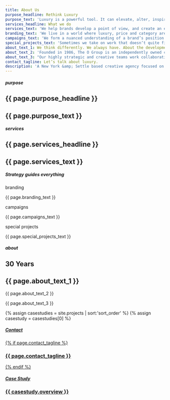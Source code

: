 ```yaml
---
title: About Us
purpose_headline: Rethink Luxury
purpose_text: 'Luxury is a powerful tool. It can elevate, alter, inspire. It can cement a brand’s legacy in the hearts and minds of consumers.'
services_headline: What we do
services_text: 'We help brands develop a point of view, and create an emotional connection with people who value aesthetic and experience.'
branding_text: 'We live in a world where luxury, price and category are no longer directly related. Branding is built on a strategic foundation that provides the framework for targeted creative. It’s about a tightly woven brand experience exceeding expectations.'
campaigns_text: 'We form a nuanced understanding of a brand’s position in order to launch the latest campaign. Whether the ask is to build excitement around a new product launch or to disrupt a category with luxury-level creative, we love this type of work.'
special_projects_text: 'Sometimes we take on work that doesn’t quite fit into Branding or Campaigns. From a global spirits conglomerate who needs help rethinking category norms, to a start-up with big brand aspiration, we’d love to talk about your crazy idea.'
about_text_1: We think differently. We always have. About the development of strategy and creative. About client relationships. About luxury.
about_text_2: 'Founded in 1986, The O Group is an independently owned creative agency headquartered in New York City and Seattle. Our focus from the beginning has been to reimagine how luxury brands are shaped. Many people can identify where luxury came from. Our mission is to help shape where it’s headed. We do that by becoming true partners to our clients and helping them define a unique brand voice inside the ever-changing and growing marketplace.'
about_text_3: "Our highly strategic and creative teams work collaboratively with every client. We have developed a proven, results-oriented process that insures success and delivers work that inspires. We're a diverse group of foodies, design geeks, dog lovers, travelers, adventure seekers, professional good-timers and martini guzzlers."
contact_tagline: Let’s talk about luxury.
description: 'A New York &amp; Settle based creative agency focused on rethinking luxury.'
---
```


<section class="grid">
  <div class="intro banner">
    <h5>purpose</h5>
    <h1 class="headline">{{ page.purpose_headline }}</h1>
    <h2>{{ page.purpose_text }}</h2>
  </div>
</section>

<section class="full">
  <div class="services banner">
    <div class="inner-wrapper">
      <div class="inner">
        <h5>services</h5>
        <h1 class="headline">{{ page.services_headline }}</h1>
        <h2>{{ page.services_text }}</h2>
        <div class="service-inner">
          <h5>Strategy guides everything</h5>
          <div class="service">
            <p class="headline">branding</p>
            <p>{{ page.branding_text }}</p>
          </div>
          <div class="service">
          <p class="headline">campaigns</p>
            <p>{{ page.campaigns_text }}</p>
          </div>
          <div class="service">
          <p class="headline">special projects</p>
            <p>{{ page.special_projects_text }}</p>
          </div>
        </div>
      </div>
    </div>
  </div>
</section>

<section class="grid">
  <div class="about banner">
    <div class="inner-wrapper">
      <div class="inner">
        <h5>about</h5>
        <h1 class="headline">30 Years</h1>
        <h2 class="top">{{ page.about_text_1 }}</h2>
        <div class="wrapper">
          <p class="col-1">{{ page.about_text_2  }}</p>
          <p class="col-2">{{ page.about_text_3  }}</p>
        </div>
        <!-- <h2 class="bottom">{{ page.about_text_4 }}</h2> -->
      </div>
    </div>
  </div>
</section>

<!-- <section class="full">
  <div class="team banner">
    <div class="inner">
      <h5>people</h5>
      <h1 class="headline">Meet the team</h1>
    </div>
    <div class="people-wrapper">
      {% for person in page.team %}
        <div class="person">
          <img src="{{ person.preview_photo.url }}">
          <p class="name">{{ person.name }}</p>
          <p class="title">{{ person.title }}</p>
          <p class="intro">{{ person.intro }}</p>
          <button class="bio"><p>bio</p></button>

          <div class="modal">
            <label for="modal-{{ loop.index }}">
            </label>
            <input class="modal-state" id="modal-{{ loop.index }}" type="checkbox" />
            <div class="modal-fade-screen">
              <div class="modal-inner">
                <div class="modal-close" for="modal-{{ loop.index }}"></div>
                <div class="modal-image" style="background-image: url({{ person.preview_photo.url }}); background-size: cover"></div>
                <div class="modal-text">
                  <div class="modal-text-inner">
                    <p class="name">{{ person.name }}</p>
                    <p class="title">{{ person.title }}</p>
                    {{ person.bio|safe }}
                  </div>
                </div>
              </div>
            </div>
          </div>

        </div>
      {% endfor %}
    </div>
  </div>
</section> -->

{% assign casestudies = site.projects | sort:'sort_order' %}
{% assign casestudy = casestudies[0] %}

<section class="split full">
  <div class="split banner">
    <div class="split split-left">
    <a href="/contact">
      <h5>Contact</h5>
      {% if page.contact_tagline %}<h3>{{ page.contact_tagline }}</h3>{% endif %}
      <div class="arrow-wrapper">
        <img src="/assets/images/red-arrow.png" alt="" class="arrow">
      </div>
    </a>
    </div>
    <div class="split-right" style="background-size: cover;">
      <img
        class="js-img"
        ix-path="{{casestudy.featured_image | replace: '/uploads/', ''}}"
        ix-params='{
          "auto": "compress"
        }'
        sizes="(min-width: 1000px) 50vw, 100vw"
      >
      <a href="{{ casestudy.url }}">
        <h5>Case Study</h5>
        <h3>{{ casestudy.overview }}</h3>
        <div class="arrow-wrapper">
          <img src="/assets/images/white-arrow.png" alt="" class="arrow">
        </div>
      </a>
    </div>
  </div>
</section>